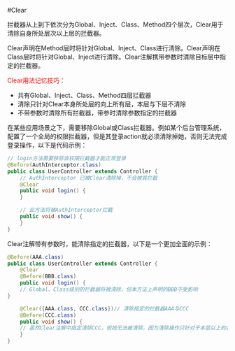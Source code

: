 #Clear

拦截器从上到下依次分为Global、Inject、Class、Method四个层次，Clear用于清除自身所处层次以上层的拦截器。

Clear声明在Method层时将针对Global、Inject、Class进行清除。Clear声明在Class层时将针对Global、Inject进行清除。Clear注解携带参数时清除目标层中指定的拦截器。

<span style='color:red'>Clear用法记忆技巧：</span>

- 共有Global、Inject、Class、Method四层拦截器
- 清除只针对Clear本身所处层的向上所有层，本层与下层不清除
- 不带参数时清除所有拦截器，带参时清除参数指定的拦截器

在某些应用场景之下，需要移除Global或Class拦截器。例如某个后台管理系统，配置了一个全局的权限拦截器，但是其登录action就必须清除掉她，否则无法完成登录操作，以下是代码示例：


```java
// login方法需要移除该权限拦截器才能正常登录
@Before(AuthInterceptor.class)
public class UserController extends Controller {
    // AuthInterceptor 已被Clear清除掉，不会被其拦截
    @Clear
    public void login() {
    }

    // 此方法将被AuthInterceptor拦截
    public void show() {
    }
}
```

Clear注解带有参数时，能清除指定的拦截器，以下是一个更加全面的示例：

```java
@Before(AAA.class)
public class UserController extends Controller {
    @Clear
    @Before(BBB.class)
    public void login() {
    // Global、Class级别的拦截器将被清除，但本方法上声明的BBB不受影响
}

    @Clear({AAA.class, CCC.class})// 清除指定的拦截器AAA与CCC
    @Before(CCC.class)
    public void show() {
    // 虽然Clear注解中指定清除CCC，但她无法被清除，因为清除操作只针对于本层以上的各层
    }
}
```
